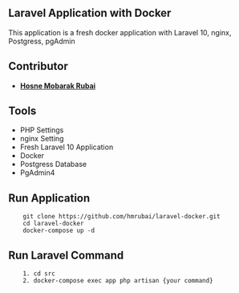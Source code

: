 ## Laravel Application with Docker

This application is a fresh docker application with Laravel 10, nginx, Postgress, pgAdmin

## Contributor

- **[Hosne Mobarak Rubai](https://github.com/hmrubai/)**

## Tools

- PHP Settings
- nginx Setting
- Fresh Laravel 10 Application
- Docker 
- Postgress Database
- PgAdmin4

## Run Application

```
    git clone https://github.com/hmrubai/laravel-docker.git
    cd laravel-docker
    docker-compose up -d
```

## Run Laravel Command 

```
    1. cd src
    2. docker-compose exec app php artisan {your command}
```